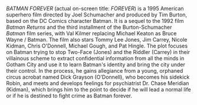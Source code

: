 _BATMAN FOREVER_ (actual on-screen title: _FOREVER_) is a 1995 American superhero film directed by Joel Schumacher and produced by Tim Burton, based on the DC Comics character Batman. It is a sequel to the 1992 film _Batman Returns_ and the third installment of the Burton-Schumacher _Batman_ film series, with Val Kilmer replacing Michael Keaton as Bruce Wayne / Batman. The film also stars Tommy Lee Jones, Jim Carrey, Nicole Kidman, Chris O'Donnell, Michael Gough, and Pat Hingle. The plot focuses on Batman trying to stop Two-Face (Jones) and the Riddler (Carrey) in their villainous scheme to extract confidential information from all the minds in Gotham City and use it to learn Batman's identity and bring the city under their control. In the process, he gains allegiance from a young, orphaned circus acrobat named Dick Grayson (O'Donnell), who becomes his sidekick Robin, and meets and develops feelings for psychiatrist Dr. Chase Meridian (Kidman), which brings him to the point to decide if he will lead a normal life or if he is destined to fight crime as Batman forever.
